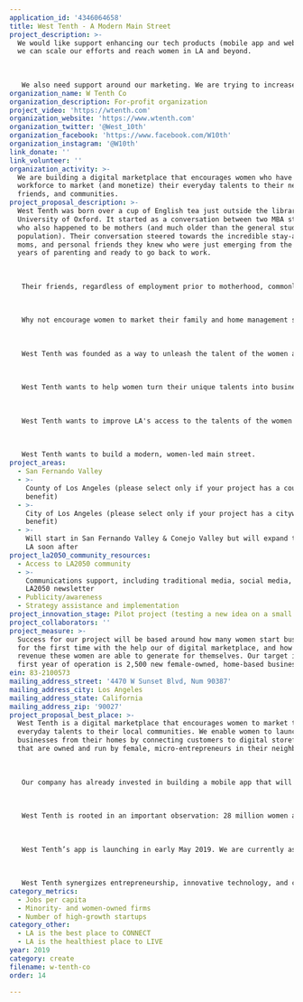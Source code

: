 ```yaml
---
application_id: '4346064658'
title: West Tenth - A Modern Main Street
project_description: >-
  We would like support enhancing our tech products (mobile app and website) so
  we can scale our efforts and reach women in LA and beyond.
   
   
   
   We also need support around our marketing. We are trying to increase the value that women & society place on household and family management experience. We believe that the skills women gain while they are away from the workforce giving care to their families are inherently valuable and can be monetized.
organization_name: W Tenth Co
organization_description: For-profit organization
project_video: 'https://wtenth.com'
organization_website: 'https://www.wtenth.com'
organization_twitter: '@West_10th'
organization_facebook: 'https://www.facebook.com/W10th'
organization_instagram: '@W10th'
link_donate: ''
link_volunteer: ''
organization_activity: >-
  We are building a digital marketplace that encourages women who have left the
  workforce to market (and monetize) their everyday talents to their neighbors,
  friends, and communities.
project_proposal_description: >-
  West Tenth was born over a cup of English tea just outside the library at the
  University of Oxford. It started as a conversation between two MBA students
  who also happened to be mothers (and much older than the general student
  population). Their conversation steered towards the incredible stay-at-home
  moms, and personal friends they knew who were just emerging from the intense
  years of parenting and ready to go back to work.
   
   
   
   Their friends, regardless of employment prior to motherhood, commonly felt lost and unwanted by the marketplace. As their friends’ time away from the workforce increased, their employment options seemingly evaporated. This outcome felt wrong, it felt incongruous. These women had gained real skills and maturity in their time away from work. They had invested their time raising human beings and volunteering in their local communities, why had this disqualified them from employment? Ironically, the MBA students felt they lacked many of the skills their stay-at-home friends boasted. Both students wanted to hire their friends to help improve their own homes and families. Inspiration struck.
   
   
   
   Why not encourage women to market their family and home management skills to their neighbors? Who wouldn’t want an easy way to buy freshly baked bread from Tracy down the street? And what about Emily, the woman whose home looks like it walked out of the pages of Home & Garden? Couldn’t she create the same kind of home for her aesthetically-challenged friends? These two students realized they knew countless women whose domestic skills were immediately monetizable, albeit undervalued and underrecognized by the traditional marketplace. As they began to speak about this to other students and friends who told them about more women in the same situation, they began to appreciate that this reality was pervasive. They began to see the true scope of the problem, but also the scale of the opportunity. 
   
   
   
   West Tenth was founded as a way to unleash the talent of the women around us. 
   
   
   
   West Tenth wants to help women turn their unique talents into businesses that serve LA.
   
   
   
   West Tenth wants to improve LA's access to the talents of the women in this city.
   
   
   
   West Tenth wants to build a modern, women-led main street.
project_areas:
  - San Fernando Valley
  - >-
    County of Los Angeles (please select only if your project has a countywide
    benefit)
  - >-
    City of Los Angeles (please select only if your project has a citywide
    benefit)
  - >-
    Will start in San Fernando Valley & Conejo Valley but will expand to all of
    LA soon after
project_la2050_community_resources:
  - Access to LA2050 community
  - >-
    Communications support, including traditional media, social media, and
    LA2050 newsletter
  - Publicity/awareness
  - Strategy assistance and implementation
project_innovation_stage: Pilot project (testing a new idea on a small scale to prove feasibility)
project_collaborators: ''
project_measure: >-
  Success for our project will be based around how many women start businesses
  for the first time with the help our of digital marketplace, and how much
  revenue these women are able to generate for themselves. Our target in the
  first year of operation is 2,500 new female-owned, home-based businesses.
ein: 83-2100573
mailing_address_street: '4470 W Sunset Blvd, Num 90387'
mailing_address_city: Los Angeles
mailing_address_state: California
mailing_address_zip: '90027'
project_proposal_best_place: >-
  West Tenth is a digital marketplace that encourages women to market their
  everyday talents to their local communities. We enable women to launch
  businesses from their homes by connecting customers to digital storefronts
  that are owned and run by female, micro-entrepreneurs in their neighborhoods.
   
   
   
   Our company has already invested in building a mobile app that will allow women to launch businesses with ease. Our simple interface, professional photography, and writing support ensures that all storefronts put their best foot forward with potential customers. The app also allows women to source new customers, communicate about projects, invoice, and transact on all major credit cards. 
   
   
   
   West Tenth is rooted in an important observation: 28 million women are left out of the US workforce each year. Many of whom are mothers, caregivers, and neighbors with enormously valuable talents that are under-recognized, underutilized, and under-resourced. In building the West Tenth community we were struck by the number of creative, crafted services that are currently being provided for free by these talented women to friends and family. Many of these crafted services are not easily accessible in the traditional consumer-service market, and many of these women do not realize there is opportunity to monetize their talents. Where some may see a cute hobby or just a knack for a particular task such as baking or vacation planning, we see business opportunity. We see micro-entrepreneurs in need of a launchpad. 
   
   
   
   West Tenth’s app is launching in early May 2019. We are currently assembling our initial cohort of storefront owners in the Conejo Valley community. We intend to expand to the rest of LA as 2019 progresses. 
   
   
   
   West Tenth synergizes entrepreneurship, innovative technology, and creative industries. The existence of West Tenth’s community represents significant progress. This community will play a pivotal role in helping LA CREATE by nurturing diverse entrepreneurs, securing new business licenses, and assigning monetary value to under-represented crafted services.
category_metrics:
  - Jobs per capita
  - Minority- and women-owned firms
  - Number of high-growth startups
category_other:
  - LA is the best place to CONNECT
  - LA is the healthiest place to LIVE
year: 2019
category: create
filename: w-tenth-co
order: 14

---
```


